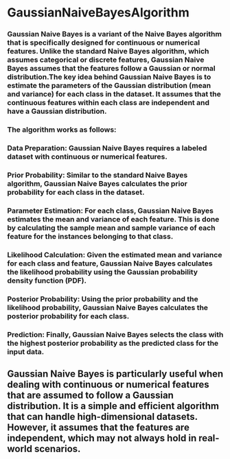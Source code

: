 # GaussianNaiveBayesAlgorithm
### Gaussian Naive Bayes is a variant of the Naive Bayes algorithm that is specifically designed for continuous or numerical features. Unlike the standard Naive Bayes algorithm, which assumes categorical or discrete features, Gaussian Naive Bayes assumes that the features follow a Gaussian or normal distribution.The key idea behind Gaussian Naive Bayes is to estimate the parameters of the Gaussian distribution (mean and variance) for each class in the dataset. It assumes that the continuous features within each class are independent and have a Gaussian distribution.
### The algorithm works as follows:
### Data Preparation: Gaussian Naive Bayes requires a labeled dataset with continuous or numerical features.
### Prior Probability: Similar to the standard Naive Bayes algorithm, Gaussian Naive Bayes calculates the prior probability for each class in the dataset.
### Parameter Estimation: For each class, Gaussian Naive Bayes estimates the mean and variance of each feature. This is done by calculating the sample mean and sample variance of each feature for the instances belonging to that class.
### Likelihood Calculation: Given the estimated mean and variance for each class and feature, Gaussian Naive Bayes calculates the likelihood probability using the Gaussian probability density function (PDF).
### Posterior Probability: Using the prior probability and the likelihood probability, Gaussian Naive Bayes calculates the posterior probability for each class.
### Prediction: Finally, Gaussian Naive Bayes selects the class with the highest posterior probability as the predicted class for the input data.
## Gaussian Naive Bayes is particularly useful when dealing with continuous or numerical features that are assumed to follow a Gaussian distribution. It is a simple and efficient algorithm that can handle high-dimensional datasets. However, it assumes that the features are independent, which may not always hold in real-world scenarios.

